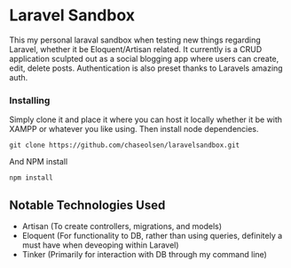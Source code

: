 # Laravel Sandbox

This my personal laraval sandbox when testing new things regarding Laravel, whether it be Eloquent/Artisan related.
It currently is a CRUD application sculpted out as a social blogging app where users can create, edit, delete posts. Authentication is also preset thanks to Laravels amazing auth.

### Installing

Simply clone it and place it where you can host it locally whether it be with XAMPP or whatever you like using. Then install node dependencies.


```
git clone https://github.com/chaseolsen/laravelsandbox.git
```

And NPM install

```
npm install
```

## Notable Technologies Used

* Artisan (To create controllers, migrations, and models)
* Eloquent (For functionality to DB, rather than using queries, definitely a must have when deveoping within Laravel)
* Tinker (Primarily for interaction with DB through my command line)
